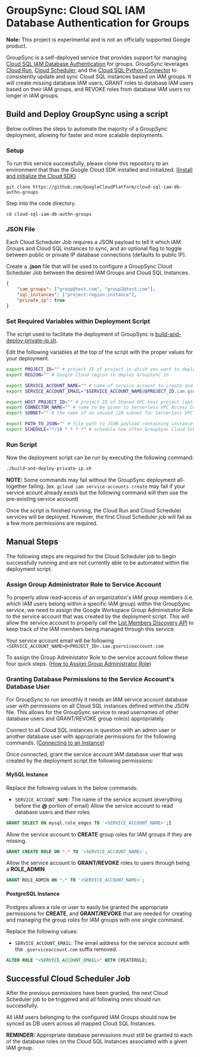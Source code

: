 # GroupSync: Cloud SQL IAM Database Authentication for Groups
**Note:** This project is experimental and is not an officially supported Google product.

GroupSync is a self-deployed service that provides support for managing [Cloud SQL IAM Database Authentication](https://cloud.google.com/sql/docs/mysql/authentication) for groups. GroupSync leverages [Cloud Run](https://cloud.google.com/run), [Cloud Scheduler](https://cloud.google.com/scheduler), and the [Cloud SQL Python Connector](https://github.com/googlecloudplatform/cloud-sql-python-connector) to consistently update and sync Cloud SQL instances based on IAM groups. It will create missing database IAM users, GRANT roles to database IAM users based on their IAM groups, and REVOKE roles from database IAM users no longer in IAM groups.

## Build and Deploy GroupSync using a script
Below outlines the steps to automate the majority of a GroupSync deployment, allowing for faster and more scalable deployments.

### Setup
To run this service successfully, please clone this repository to an environment that thas the Google Cloud SDK installed and initialized. [(Install and initialize the Cloud SDK)](https://cloud.google.com/sdk/docs/install)

```
git clone https://github.com/GoogleCloudPlatform/cloud-sql-iam-db-authn-groups
```

Step into the code directory.

```
cd cloud-sql-iam-db-authn-groups
```

### JSON File
Each Cloud Scheduler Job requires a JSON payload to tell it which IAM Groups and
Cloud SQL instances to sync, and an optional flag to toggle between public or
private IP database connections (defaults to public IP).

Create a **.json** file that will be used to configure a GroupSync Cloud
Scheduler Job between the desired IAM Groups and Cloud SQL Instances. 

```json
{
    "iam_groups": ["group@test.com", "group2@test.com"],
    "sql_instances": ["project:region:instance"],
    "private_ip": true
}
```

### Set Required Variables within Deployment Script
The script used to facilitate the deployment of GroupSync is
[build-and-deploy-private-ip.sh](build-and-deploy-private-ip.sh).

Edit the following variables at the top of the script with the
proper values for your deployment.
```bash
export PROJECT_ID="" # project ID of project in which you want to deploy the service within
export REGION="" # Google Cloud region to deploy GroupSync in

export SERVICE_ACCOUNT_NAME="" # name of service account to create and use with GroupSync
export SERVICE_ACCOUNT_EMAIL="$SERVICE_ACCOUNT_NAME@$PROJECT_ID.iam.gserviceaccount.com" # email of service account to deploy Cloud Run with

export HOST_PROJECT_ID="" # project ID of Shared VPC host project (optional)
export CONNECTOR_NAME="" # name to be given to Serverless VPC Access Connector
export SUBNET="" # the name of an unused /28 subnet for Serverless VPC Access Connector

export PATH_TO_JSON="" # file path to JSON payload containing instance-to-group mappings for Cloud Scheduler
export SCHEDULE="*/10 * * * *" # schedule how often GroupSync Cloud Scheduler is called (defaults to 10 mins)
```

### Run Script
Now the deployment script can be run by executing the following command:

```bash
./build-and-deploy-private-ip.sh
```

**NOTE:** Some commands may fail without the GroupSync deployment all-together failing.
(ex. `gcloud iam service-accounts create` may fail if your service acount
already exists but the following command will then use the pre-existing service account)

Once the script is finished running, the Cloud Run and Cloud Scheduler services will be deployed.
However, the first Cloud Scheduler job will fail as a few more permissions are required.


## Manual Steps
The following steps are required for the Cloud Scheduler job to begin successfully running
and are not currently able to be automated within the deployment script.

### Assign Group Administrator Role to Service Account
To properly allow read-access of an organization's IAM group members
(i.e. which IAM users belong within a specific IAM group) within the
GroupSync service, we need to assign the Google Workspace Group Administrator
Role to the service account that was created by the deployment script.
This will allow the service account to properly call the
[List Members Discovery API](https://developers.google.com/admin-sdk/directory/reference/rest/v1/members/list)
to keep track of the IAM members being managed through this service.

Your service account email will be following `<SERVICE_ACCOUNT_NAME>@<PROJECT_ID>.iam.gserviceaccount.com`

To assign the Group Administator Role to the service account follow these four quick steps.
([How to Assign Group Administrator Role](https://cloud.google.com/identity/docs/how-to/setup#auth-no-dwd))

### Granting Database Permissions to the Service Account's Database User
For GroupSync to run smoothly it needs an IAM service account database user with
permissions on all Cloud SQL instances defined within the JSON file.
This allows for the GroupSync service to read usernames of other database users
and GRANT/REVOKE group role(s) appropriately.

Connect to all Cloud SQL instances in question with an admin user or another
database user with appropriate permissions for the following commands.
([Connecting to an Instance](https://cloud.google.com/sql/docs/mysql/connect-overview))

Once connected, grant the service account IAM database user that was created by the
deployment script the following permissions:

#### MySQL Instance
Replace the following values in the below commands:
- `SERVICE_ACCOUNT_NAME`: The name of the service account (everything before the **@** portion of email)
Allow the service account to read database users and their roles.

```sql
GRANT SELECT ON mysql.role_edges TO '<SERVICE_ACCOUNT_NAME>';I
```

Allow the service account to **CREATE** group roles for IAM groups if they are missing.

```sql
GRANT CREATE ROLE ON *.* TO '<SERVICE_ACCOUNT_NAME>';
```

Allow the service account to **GRANT/REVOKE** roles to users through being a **ROLE_ADMIN**.

```sql
GRANT ROLE_ADMIN ON *.* TO '<SERVICE_ACCOUNT_NAME>';
```

#### PostgreSQL Instance
Postgres allows a role or user to easily be granted the appropriate permissions for
**CREATE**, and **GRANT/REVOKE** that are needed for creating and managing the group
roles for IAM groups with one single command.

Replace the following values:
- `SERVICE_ACCOUNT_EMAIL`: The email address for the service account with the `.gserviceaccount.com` suffix removed.

```sql
ALTER ROLE "<SERVICE_ACCOUNT_EMAIL>" WITH CREATEROLE;
```

## Successful Cloud Scheduler Job
After the previous permissions have been granted, the next Cloud
Scheduler job to be triggered and all following ones should run successfully.

All IAM users belonging to the configured IAM Groups should now be synced as DB
users across all mapped Cloud SQL Instances.

**REMINDER:** Appropriate database permissions must still be granted to each of
the database roles on the Cloud SQL Instances associated with a given IAM group.
